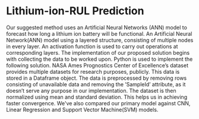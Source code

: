 # Lithium-ion-RUL Prediction

Our suggested method uses an Artificial Neural Networks (ANN) model to forecast how long a lithium ion battery will be functional. An Artificial Neural Network(ANN) model using a layered structure, consisting of multiple nodes in  every layer. An activation function is used to carry out operations at corresponding layers. The implementation  of our proposed solution begins with collecting the data to be worked upon. Python is used to implement the following solution. NASA Ames Prognostics Center of Excellence’s dataset provides multiple datasets for research purposes, publicly. This data is stored in a Dataframe object. The data   is preprocessed by removing rows consisting of unavailable data and removing the ’SampleId’ attribute, as it  doesn’t  serve any purpose in our implementation. The dataset is then normalized using mean and standard deviation. This helps us in achieving faster convergence.
We've also compared our primary model against CNN, Linear Regression and Support Vector Machine(SVM) models.
